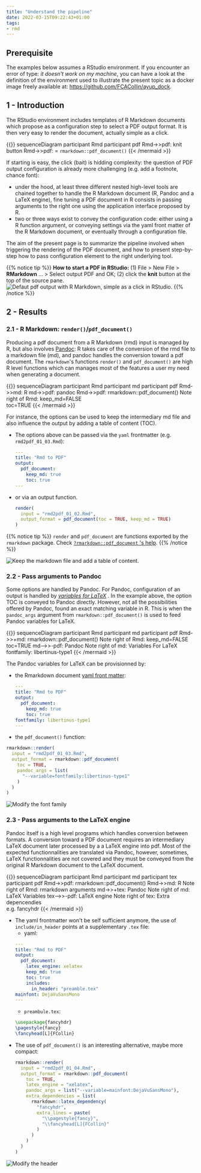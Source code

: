 ```yaml
---
title: "Understand the pipeline"
date: 2022-03-15T09:22:43+01:00
tags:
- rmd
---
```


## Prerequisite

The examples below assumes a RStudio environment. If you encounter an error
of type: _it doesn't work on my machine_, you can have a look at the definition
of the environment used to illustrate the present topic as a docker image
freely available at: <https://github.com/FCACollin/ayup_dock>.

## 1 - Introduction

The RStudio environment includes templates of R Markdown documents which
propose as a configuration step to select a PDF output format. It is then
very easy to render the document, actually simple as a click.

{{<mermaid align="left">}}
sequenceDiagram
    participant Rmd
    participant pdf
    Rmd->>pdf: knit button
    Rmd->>pdf: = `rmarkdown::pdf_document()`
{{< /mermaid >}}


If starting is easy, the click (bait) is hidding complexity:
the question of PDF output configuration is already more challenging
(e.g. add a footnote, chance font):

- under the hood, at least three different nested high-level tools are chained
  together to handle the R Markdown
  document (R, Pandoc and a LaTeX engine), fine tuning a PDF document in
  R consists in passing arguments to the right one using the application
  interface proposed by R.
- two or three ways exist to convey the configuration code: either
  using a R function argument, or conveying settings via the yaml front matter
  of the R Markdown document, or eventually through a configuration file.

The aim of the present page is to summarize the pipeline involved when
triggering the rendering of the PDF document, and how to present step-by-step
how to pass configuration element to the right underlying tool.

{{% notice tip %}}
**How to start a PDF in RStudio:**
(1) File > New File > **RMarkdown** ... > Select output PDF and OK;
(2) click the  **knit** button at the top of the source pane.
![Defaut pdf output with R Markdown, simple as a click in RStudio.](
img/rmd_to_pdf_01.png)
{{% /notice %}}

## 2 - Results

### 2.1 - R Markdown: `render()`/`pdf_document()`

Producing a pdf document from a R Markdown (rmd) input is managed by R, but also
involves [Pandoc](https://pandoc.org/): R takes care of the conversion
of the rmd file to a markdown file (md), and pandoc handles the conversion
toward a pdf document.
The `rmarkdown`'s functions `render()` and `pdf_document()` are high R
level functions which can manages most of the features a user my need when
generating a document.

{{<mermaid align="left">}}
sequenceDiagram
    participant Rmd
    participant md
    participant pdf
    Rmd->>md: R
    md->>pdf: pandoc
    Rmd->>pdf: rmarkdown::pdf_document()
    Note right of Rmd: keep_md=FALSE</br>toc=TRUE
{{< /mermaid >}}

For instance, the options can be used to keep the intermediary md file and
also influence the output by adding a table of content (TOC).

- The options above can be passed via the `yaml` frontmatter
  (e.g. `rmd2pdf_01_03.Rmd`):
  ```yaml
  ---
  title: "Rmd to PDF"
  output:
    pdf_document:
      keep_md: true
      toc: true
  ---
  ```

- or via an output function.
  ```r
  render(
    input = "rmd2pdf_01_02.Rmd",
    output_format = pdf_document(toc = TRUE, keep_md = TRUE)
  )
  ```

{{% notice tip %}}
`render` and `pdf_document` are functions exported by the `rmarkdown` package.
Check
[`?rmarkdown::pdf_document` 's help](
https://rdrr.io/cran/rmarkdown/src/R/pdf_document.R).
{{% /notice %}}

![Keep the markdown file and add a table of content.](
img/rmd_to_pdf_02.png)


### 2.2 - Pass arguments to Pandoc

Some options are handled by Pandoc. For Pandoc, configuration of an output is
handled by
 _[variables for LaTeX](https://pandoc.org/MANUAL.html#variables-for-latex)_ .
In the example above, the
option TOC is conveyed to Pandoc directly. However, not all the possibilities
offered by Pandoc, found an exact matching variable in R. 
This is when the `pandoc_args` argument from `rmarkdown::pdf_document()` is
used to feed Pandoc variables for LaTeX. 

{{<mermaid align="left">}}
sequenceDiagram
    participant Rmd
    participant md
    participant pdf
    Rmd->>+md: rmarkdown::pdf_document()
    Note right of Rmd: keep_md=FALSE</br>toc=TRUE
    md-->>-pdf: Pandoc
    Note right of md: Variables For LaTeX</br>fontfamily: libertinus-type1
{{< /mermaid >}}

The Pandoc variables for LaTeX can be provisionned by:

- the Rmarkdown document 
  [yaml front matter](
  https://bookdown.org/yihui/rmarkdown-cookbook/latex-variables.html#latex-variables
  ):
  ```yaml
  ---
  title: "Rmd to PDF"
  output:
    pdf_document:
      keep_md: true
      toc: true
  fontfamily: libertinus-type1
  ---
  ```
- the `pdf_document()` function:
```r
rmarkdown::render(
  input = "rmd2pdf_01_03.Rmd",
  output_format = rmarkdown::pdf_document(
    toc = TRUE,
    pandoc_args = list(
      "--variable=fontfamily:libertinus-type1"
    )
  )
)
```

![Modify the font family](img/rmd_to_pdf_03.png)


### 2.3 - Pass arguments to the LaTeX engine

Pandoc itself is a high level programs which handles conversion between formats.
A conversion toward a PDF document requires an intermediary LaTeX document
later processed by a a LaTeX engine into pdf.
Most of the expected functionnalities are translated via Pandoc, however,
sometimes, LaTeX functionnalities are not covered and they must be conveyed
from the original R Markdown document to the LaTeX document.

{{<mermaid align="left">}}
sequenceDiagram
    participant Rmd
    participant md
    participant tex
    participant pdf
    Rmd->>pdf: rmarkdown::pdf_document()
    Rmd->>md: R
    Note right of Rmd: rmarkdown arguments
    md->>+tex: Pandoc
    Note right of md: LaTeX Variables
    tex-->>-pdf: LaTeX engine
    Note right of tex: Extra depencendies</br>e.g. fancyhdr
{{< /mermaid >}}

- The yaml frontmatter won't be self sufficient anymore, the use of 
`include/in_header` points at a supplementary `.tex` file:
    + yaml:
    ```yaml
    ---
    title: "Rmd to PDF"
    output:
      pdf_document:
        latex_engine: xelatex
        keep_md: true
        toc: true
        includes:
          in_header: "preamble.tex"
    mainfont: DejaVuSansMono
    ---
    ```
    + `preambule.tex`:
    ```tex
    \usepackage{fancyhdr}
    \pagestyle{fancy}
    \fancyhead[L]{FCollin}
    ```
- The use of `pdf_document()` is an interesting alternative, maybe more
  compact:
  ```r
  rmarkdown::render(
    input = "rmd2pdf_01_04.Rmd",
    output_format = rmarkdown::pdf_document(
      toc = TRUE,
      latex_engine = "xelatex",
      pandoc_args = list("--variable=mainfont:DejaVuSansMono"),
      extra_dependencies = list(
        rmarkdown::latex_dependency(
          "fancyhdr",
          extra_lines = paste(
            "\\pagestyle{fancy}",
            "\\fancyhead[L]{FCollin}"
          )
        )
      )
    )
  )
  ```


![Modify the header](img/rmd_to_pdf_04.png)
